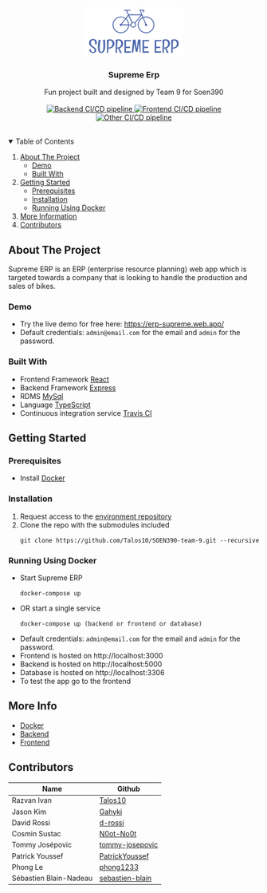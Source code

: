 <br />
<p align="center">
  <a href="https://github.com/Talos10/SOEN390-team-9">
    <img src="docs/Images/logo.png" alt="Logo" width="200">
  </a>

  <h3 align="center">Supreme Erp</h3>

  <p align="center">
    Fun project built and designed by Team 9 for Soen390
    <br />
    <br />
    <a href="https://github.com/Talos10/SOEN390-team-9/actions/workflows/backend.yml" target="_blank">
      <img src="https://github.com/Talos10/SOEN390-team-9/actions/workflows/backend.yml/badge.svg" alt="Backend CI/CD pipeline">
    </a>
    <a href="https://github.com/Talos10/SOEN390-team-9/actions/workflows/frontend.yml" target="_blank">
      <img src="https://github.com/Talos10/SOEN390-team-9/actions/workflows/frontend.yml/badge.svg" alt="Frontend CI/CD pipeline">
    </a>
    <a href="https://github.com/Talos10/SOEN390-team-9/actions/workflows/others.yml" target="_blank">
      <img src="https://github.com/Talos10/SOEN390-team-9/actions/workflows/others.yml/badge.svg" alt="Other CI/CD pipeline">
    </a>
  </p>
</p>
<br />

<details open="open">
  <summary>Table of Contents</summary>
  <ol>
    <li>
      <a href="#about-the-project">About The Project</a>
      <ul>
        <li><a href="#demo">Demo</a></li>
        <li><a href="#built-with">Built With</a></li>
      </ul>
    </li>
    <li>
      <a href="#getting-started">Getting Started</a>
      <ul>
        <li><a href="#prerequisites">Prerequisites</a></li>
        <li><a href="#installation">Installation</a></li>
        <li><a href="#running-using-docker">Running Using Docker<a></li>
      </ul>
    </li>
    <li><a href="#more-info">More Information</a></li>
    <li><a href="#contributors">Contributors</a></li>
  </ol>
</details>

## About The Project

Supreme ERP is an ERP (enterprise resource planning) web app which is targeted towards a company that is looking to handle the production and sales of bikes.

### Demo
* Try the live demo for free here: https://erp-supreme.web.app/
* Default credentials: `admin@email.com` for the email and `admin` for the password.
### Built With
* Frontend Framework [React](https://reactjs.org/)
* Backend Framework [Express](https://expressjs.com/)
* RDMS [MySql](https://expressjs.com/)
* Language [TypeScript](https://www.typescriptlang.org/)
* Continuous integration service [Travis CI](https://nodejs.org/en/)

## Getting Started

### Prerequisites

* Install [Docker](https://www.docker.com/)

### Installation

1. Request access to the [environment repository](https://github.com/SOEN-390-TEAM09/env/tree/c1a1a039ba015fd87d5b70c1c31ca5a1069f37bc)
2. Clone the repo with the submodules included
    ```
    git clone https://github.com/Talos10/SOEN390-team-9.git --recursive
    ```

### Running Using Docker

* Start Supreme ERP
    ```
    docker-compose up
    ```
* OR start a single service
    ```
    docker-compose up (backend or frontend or database)
    ```
* Default credentials: `admin@email.com` for the email and `admin` for the password.
* Frontend is hosted on http://localhost:3000
* Backend is hosted on http://localhost:5000
* Database is hosted on http://localhost:3306
* To test the app go to the frontend

## More Info

* [Docker](docs/docker_tutorial.md)
* [Backend](docs/Backend/README.md)
* [Frontend](docs/Frontend/README.md)

## Contributors
| Name                   | Github                                                |
|------------------------|-------------------------------------------------------|
| Razvan Ivan            | [Talos10](https://github.com/Talos10)                 |
| Jason Kim              | [Gahyki](https://github.com/Gahyki)                   |
| David Rossi            | [d-rossi](https://github.com/d-rossi)                 |
| Cosmin Sustac          | [N0ot-No0t](https://github.com/N0ot-No0t)             |
| Tommy Josépovic        | [tommy-josepovic](https://github.com/tommy-josepovic) |
| Patrick Youssef        | [PatrickYoussef](https://github.com/PatrickYoussef)   |
| Phong Le               | [phong1233](https://github.com/phong1233)             |
| Sébastien Blain-Nadeau | [sebastien-blain](https://github.com/sebastien-blain) |
